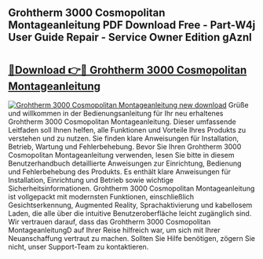 ## Grohtherm 3000 Cosmopolitan Montageanleitung PDF Download Free - Part-W4j User Guide Repair - Service Owner Edition gAznl

# <h2><a href="http://df8al7.blite.top/?on=Grohtherm+3000+Cosmopolitan+Montageanleitung">🔗Download 👉🔴 Grohtherm 3000 Cosmopolitan Montageanleitung</a></h2>

[![Grohtherm 3000 Cosmopolitan Montageanleitung new download](https://i.imgur.com/lujVjoI.png)](http://df8al7.blite.top/?on=Grohtherm+3000+Cosmopolitan+Montageanleitung)
Grüße und willkommen in der Bedienungsanleitung für Ihr neu erhaltenes Grohtherm 3000 Cosmopolitan Montageanleitung. Dieser umfassende Leitfaden soll Ihnen helfen, alle Funktionen und Vorteile Ihres Produkts zu verstehen und zu nutzen. Sie finden klare Anweisungen für Installation, Betrieb, Wartung und Fehlerbehebung. Bevor Sie Ihren Grohtherm 3000 Cosmopolitan Montageanleitung verwenden, lesen Sie bitte in diesem Benutzerhandbuch detaillierte Anweisungen zur Einrichtung, Bedienung und Fehlerbehebung des Produkts. Es enthält klare Anweisungen für Installation, Einrichtung und Betrieb sowie wichtige Sicherheitsinformationen. Grohtherm 3000 Cosmopolitan Montageanleitung ist vollgepackt mit modernsten Funktionen, einschließlich Gesichtserkennung, Augmented Reality, Sprachaktivierung und kabellosem Laden, die alle über die intuitive Benutzeroberfläche leicht zugänglich sind. Wir vertrauen darauf, dass das Grohtherm 3000 Cosmopolitan MontageanleitungD auf Ihrer Reise hilfreich war, um sich mit Ihrer Neuanschaffung vertraut zu machen. Sollten Sie Hilfe benötigen, zögern Sie nicht, unser Support-Team zu kontaktieren.
